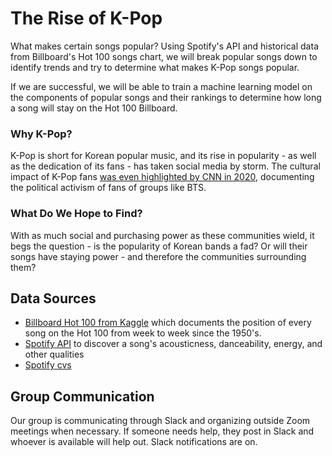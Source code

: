 # The Rise of K-Pop
What makes certain songs popular? Using Spotify's API and historical data from Billboard's Hot 100 songs chart, we will break popular songs down to identify trends and try to determine what makes K-Pop songs popular.

If we are successful, we will be able to train a machine learning model on the components of popular songs and their rankings to determine how long a song will stay on the Hot 100 Billboard.

### Why K-Pop?
K-Pop is short for Korean popular music, and its rise in popularity - as well as the dedication of its fans - has taken social media by storm. The cultural impact of K-Pop fans [was even highlighted by CNN in 2020](https://www.cnn.com/2020/06/22/asia/k-pop-fandom-activism-intl-hnk/index.html), documenting the political activism of fans of groups like BTS.

### What Do We Hope to Find?
With as much social and purchasing power as these communities wield, it begs the question - is the popularity of Korean bands a fad? Or will their songs have staying power - and therefore the communities surrounding them?

## Data Sources

- [Billboard Hot 100 from Kaggle](https://www.kaggle.com/dhruvildave/billboard-the-hot-100-songs) which documents the position of every song on the Hot 100 from week to week since the 1950's.
- [Spotify API](https://developer.spotify.com/documentation/web-api/reference/#endpoint-get-recommendations) to discover a song's acousticness, danceability, energy, and other qualities
- [Spotify cvs](https://www.kaggle.com/yamaerenay/spotify-dataset-19212020-160k-tracks?select=tracks.csv)

## Group Communication
Our group is communicating through Slack and organizing outside Zoom meetings when necessary. If someone needs help, they post in Slack and whoever is available will help out. Slack notifications are on.
